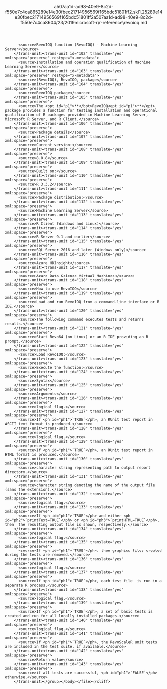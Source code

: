 <?xml version="1.0"?><xliff version="1.2" xmlns="urn:oasis:names:tc:xliff:document:1.2" xmlns:xsi="http://www.w3.org/2001/XMLSchema-instance" xsi:schemaLocation="urn:oasis:names:tc:xliff:document:1.2 xliff-core-1.2-transitional.xsd"><file datatype="xml" original="revoioq.md" source-language="en-US" target-language="en-US"><header><tool tool-id="mdxliff" tool-name="mdxliff" tool-version="1.0-1931010" tool-company="Microsoft" /><xliffext:skl_file_name xmlns:xliffext="urn:microsoft:content:schema:xliffextensions">a507aa1d-ad98-40e9-8c2d-f550e7c4ca865289e14e30fbec21714956569f165bdc51801ff2.skl</xliffext:skl_file_name><xliffext:version xmlns:xliffext="urn:microsoft:content:schema:xliffextensions">1.2</xliffext:version><xliffext:ms.openlocfilehash xmlns:xliffext="urn:microsoft:content:schema:xliffextensions">5289e14e30fbec21714956569f165bdc51801ff2</xliffext:ms.openlocfilehash><xliffext:ms.sourcegitcommit xmlns:xliffext="urn:microsoft:content:schema:xliffextensions">a507aa1d-ad98-40e9-8c2d-f550e7c4ca86</xliffext:ms.sourcegitcommit><xliffext:ms.lasthandoff xmlns:xliffext="urn:microsoft:content:schema:xliffextensions">04/23/2019</xliffext:ms.lasthandoff><xliffext:ms.openlocfilepath xmlns:xliffext="urn:microsoft:content:schema:xliffextensions">microsoft-r\r-reference\revoioq.md</xliffext:ms.openlocfilepath></header><body><group id="content" extype="content"><trans-unit id="101" translate="yes" xml:space="preserve" restype="x-metadata">
          <source>RevoIOQ function (RevoIOQ) - Machine Learning Server</source>
        </trans-unit><trans-unit id="102" translate="yes" xml:space="preserve" restype="x-metadata">
          <source>Installation and operation qualification of Machine Learning Server</source>
        </trans-unit><trans-unit id="103" translate="yes" xml:space="preserve" restype="x-metadata">
          <source>(RevoIOQ), RevoIOQ, package</source>
        </trans-unit><trans-unit id="104" translate="yes" xml:space="preserve">
          <source>RevoIOQ package</source>
        </trans-unit><trans-unit id="105" translate="yes" xml:space="preserve">
          <source>The <bpt id="p1">**</bpt>RevoIOQ<ept id="p1">**</ept> package provides a function for testing installation and operational qualification of R packages provided in Machine Learning Server, Microsoft R Server, and R Client.</source>
        </trans-unit><trans-unit id="106" translate="yes" xml:space="preserve">
          <source>Package details</source>
        </trans-unit><trans-unit id="107" translate="yes" xml:space="preserve">
          <source>Current version:</source>
        </trans-unit><trans-unit id="108" translate="yes" xml:space="preserve">
          <source>8.0.8</source>
        </trans-unit><trans-unit id="109" translate="yes" xml:space="preserve">
          <source>Built on:</source>
        </trans-unit><trans-unit id="110" translate="yes" xml:space="preserve">
          <source>R 3.3.2</source>
        </trans-unit><trans-unit id="111" translate="yes" xml:space="preserve">
          <source>Package distribution:</source>
        </trans-unit><trans-unit id="112" translate="yes" xml:space="preserve">
          <source>Machine Learning Server</source>
        </trans-unit><trans-unit id="113" translate="yes" xml:space="preserve">
          <source>R Client (Windows and Linux)</source>
        </trans-unit><trans-unit id="114" translate="yes" xml:space="preserve">
          <source>R Server 9.1 and earlier</source>
        </trans-unit><trans-unit id="115" translate="yes" xml:space="preserve">
          <source>SQL Server 2016 and later (Windows only)</source>
        </trans-unit><trans-unit id="116" translate="yes" xml:space="preserve">
          <source>Azure HDInsight</source>
        </trans-unit><trans-unit id="117" translate="yes" xml:space="preserve">
          <source>Azure Data Science Virtual Machines</source>
        </trans-unit><trans-unit id="118" translate="yes" xml:space="preserve">
          <source>How to use RevoIOQ</source>
        </trans-unit><trans-unit id="119" translate="yes" xml:space="preserve">
          <source>Load and run RevoIOQ from a command-line interface or R IDE.</source>
        </trans-unit><trans-unit id="120" translate="yes" xml:space="preserve">
          <source>The following command executes tests and returns results.</source>
        </trans-unit><trans-unit id="121" translate="yes" xml:space="preserve">
          <source>Start Revo64 (on Linux) or an R IDE providing an R prompt.</source>
        </trans-unit><trans-unit id="122" translate="yes" xml:space="preserve">
          <source>Load RevoIOQ:</source>
        </trans-unit><trans-unit id="123" translate="yes" xml:space="preserve">
          <source>Execute the function:</source>
        </trans-unit><trans-unit id="124" translate="yes" xml:space="preserve">
          <source>Syntax</source>
        </trans-unit><trans-unit id="125" translate="yes" xml:space="preserve">
          <source>Arguments</source>
        </trans-unit><trans-unit id="126" translate="yes" xml:space="preserve">
          <source>logical flag.</source>
        </trans-unit><trans-unit id="127" translate="yes" xml:space="preserve">
          <source>If <ph id="ph1">`TRUE`</ph>, an RUnit test report in ASCII text format is produced.</source>
        </trans-unit><trans-unit id="128" translate="yes" xml:space="preserve">
          <source>logical flag.</source>
        </trans-unit><trans-unit id="129" translate="yes" xml:space="preserve">
          <source>If <ph id="ph1">`TRUE`</ph>, an RUnit test report in HTML format is produced.</source>
        </trans-unit><trans-unit id="130" translate="yes" xml:space="preserve">
          <source>character string representing path to output report directory.</source>
        </trans-unit><trans-unit id="131" translate="yes" xml:space="preserve">
          <source>character string denoting the name of the output file (sans the extension).</source>
        </trans-unit><trans-unit id="132" translate="yes" xml:space="preserve">
          <source>logical flag.</source>
        </trans-unit><trans-unit id="133" translate="yes" xml:space="preserve">
          <source>If <ph id="ph1">`TRUE`</ph> and either <ph id="ph2">`printText=TRUE`</ph> or <ph id="ph3">`printHTML=TRUE`</ph>, then  the resulting output file is shown, respectively.</source>
        </trans-unit><trans-unit id="134" translate="yes" xml:space="preserve">
          <source>logical flag.</source>
        </trans-unit><trans-unit id="135" translate="yes" xml:space="preserve">
          <source>If <ph id="ph1">`TRUE`</ph>, then graphics files created during the tests are removed.</source>
        </trans-unit><trans-unit id="136" translate="yes" xml:space="preserve">
          <source>logical flag.</source>
        </trans-unit><trans-unit id="137" translate="yes" xml:space="preserve">
          <source>If <ph id="ph1">`TRUE`</ph>, each test file  is run in a separate R process.</source>
        </trans-unit><trans-unit id="138" translate="yes" xml:space="preserve">
          <source>logical flag.</source>
        </trans-unit><trans-unit id="139" translate="yes" xml:space="preserve">
          <source>If <ph id="ph1">`TRUE`</ph>, a set of basic tests is created and run for all locally installed packages.</source>
        </trans-unit><trans-unit id="140" translate="yes" xml:space="preserve">
          <source>logical flag.</source>
        </trans-unit><trans-unit id="141" translate="yes" xml:space="preserve">
          <source>If <ph id="ph1">`TRUE`</ph>, the RevoScaleR unit tests are included in the test suite, if available.</source>
        </trans-unit><trans-unit id="142" translate="yes" xml:space="preserve">
          <source>Return value</source>
        </trans-unit><trans-unit id="143" translate="yes" xml:space="preserve">
          <source>if all tests are successful, <ph id="ph1">`FALSE`</ph> otherwise.</source>
        </trans-unit></group></body></file></xliff>